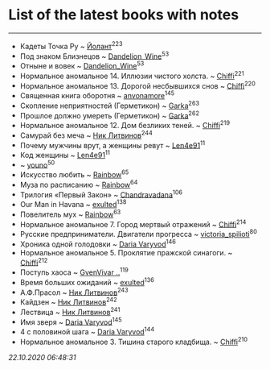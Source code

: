 # List of the latest books with notes
---

* Кадеты Точка Ру ~ [Йолант](users/104/104690883692185089260-google)<sup>223</sup>
* Под знаком Близнецов ~ [Dandelion_Wine](users/586/58602788-vkontakte)<sup>53</sup>
* Отныне и вовек ~ [Dandelion_Wine](users/586/58602788-vkontakte)<sup>53</sup>
* Нормальное аномальное 14. Иллюзии чистого холста. ~ [Chiffi](users/105/105831994080785626680-google)<sup>221</sup>
* Нормальное аномальное 13. Дорогой несбывшихся снов ~ [Chiffi](users/105/105831994080785626680-google)<sup>220</sup>
* Священная книга оборотня ~ [anvonamore](users/595/5957175-vkontakte)<sup>145</sup>
* Скопление неприятностей (Герметикон) ~ [Garka](users/115/115753719718250012620-google)<sup>263</sup>
* Прошлое должно умереть (Герметикон) ~ [Garka](users/115/115753719718250012620-google)<sup>262</sup>
* Нормальное аномальное 12. Дом безликих теней. ~ [Chiffi](users/105/105831994080785626680-google)<sup>219</sup>
* Самурай без меча ~ [Ник Литвинов](users/241/241974816-vkontakte)<sup>244</sup>
* Почему мужчины врут, а женщины ревут ~ [Len4e91](users/254/254448176-yandex)<sup>11</sup>
* Код женщины ~ [Len4e91](users/254/254448176-yandex)<sup>11</sup>
*  ~ [youno](users/302/302928912-vkontakte)<sup>50</sup>
* Искусство любить ~ [Rainbow](users/109/109787328219839805802-google)<sup>65</sup>
* Муза по расписанию ~ [Rainbow](users/109/109787328219839805802-google)<sup>64</sup>
* Трилогия «Первый Закон» ~ [Chandravadana](users/105/105866022348292919948-google)<sup>106</sup>
* Our Man in Havana ~ [exulted](users/100/100599204551896265722-google)<sup>138</sup>
* Повелитель мух ~ [Rainbow](users/109/109787328219839805802-google)<sup>63</sup>
* Нормальное аномальное 7. Город мертвый отражений ~ [Chiffi](users/105/105831994080785626680-google)<sup>214</sup>
* Русские предприниматели. Двигатели прогресса ~ [victoria_spilioti](users/219/219259003-vkontakte)<sup>80</sup>
* Хроника одной голодовки ~ [Daria Varyvod](users/829/829893410524253-facebook)<sup>146</sup>
* Нормальное аномальное 5. Проклятие пражской синагоги. ~ [Chiffi](users/105/105831994080785626680-google)<sup>212</sup>
* Поступь хаоса ~ [GvenVivar ..](users/158/158266434925901-facebook)<sup>119</sup>
* Время больших ожиданий ~ [exulted](users/100/100599204551896265722-google)<sup>136</sup>
* А.Ф.Прасол ~ [Ник Литвинов](users/241/241974816-vkontakte)<sup>243</sup>
* Кайдзен ~ [Ник Литвинов](users/241/241974816-vkontakte)<sup>242</sup>
* Лествица ~ [Ник Литвинов](users/241/241974816-vkontakte)<sup>241</sup>
* Имя зверя ~ [Daria Varyvod](users/829/829893410524253-facebook)<sup>145</sup>
* 4 с половиной шага ~ [Daria Varyvod](users/829/829893410524253-facebook)<sup>144</sup>
* Нормальное аномальное 3. Тишина старого кладбища. ~ [Chiffi](users/105/105831994080785626680-google)<sup>210</sup>


_22.10.2020 06:48:31_
